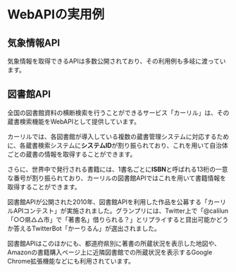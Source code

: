 # WebAPIの実用例

## 気象情報API
気象情報を取得できるAPIは多数公開されており、その利用例も多岐に渡っています。

<!-- 
resources:
https://developer.yahoo.co.jp/webapi/map/openlocalplatform/v1/weather.html
https://github.com/chubin/wttr.in
https://openweathermap.org/
owmを使ってみる: 使い方の解説、実用例はなし
https://qiita.com/nownabe/items/aeac1ce0977be963a740
m5stickを玄関に取り付けて傘の要不要を報告させる
https://qiita.com/nih/items/5b122e9b43f3f10e7acf
m5stackの画面に天気を表示
https://qiita.com/kz1017/items/09a8c2aef2ece60a6128
-->

## 図書館API

全国の図書館資料の横断検索を行うことができるサービス「カーリル」は、その蔵書検索機能をWebAPIとして提供しています。

カーリルでは、各図書館が導入している複数の蔵書管理システムに対応するために、各蔵書検索システムに**システムID**が割り振られており、これを用いて自治体ごとの蔵書の情報を取得することができます。

さらに、世界中で発行される書籍には、1書名ごとに**ISBN**と呼ばれる13桁の一意な番号が割り振られており、カーリルの図書館APIではこれを用いて書籍情報を取得することができます。

図書館APIが公開された2010年、図書館APIを利用した作品を公募する「カーリルAPIコンテスト」が実施されました。グランプリには、Twitter上で「@calilun「○○県△△市」で「著書名」借りられる？」とリプライすると貸出可能かどうか答えるTwitterBot「かーりるん」が選出されました。

図書館APIはこのほかにも、都道府県別に著書の所蔵状況を表示した地図や、Amazonの書籍購入ページ上に近隣図書館での所蔵状況を表示するGoogle Chrome拡張機能などにも利用されています。

<!-- 
resources:
https://api.calil.jp/check?appkey=insert-your-app-key&isbn=4150115311&systemid=Tokyo_Toshima
豊島区内でのグレッグ・イーガン『ディアスポラ』(ハヤカワ文庫SF、2005)の所蔵状況

https://twitter.com/kurubushi_rm/status/1348217400626302977
『独学大全』著者による都道府県別の所蔵状況マップ

https://sonohon.com/
Amazonの書籍購入ページ上に近隣図書館での所蔵状況を表示するGoogle Chrome拡張機能
-->
